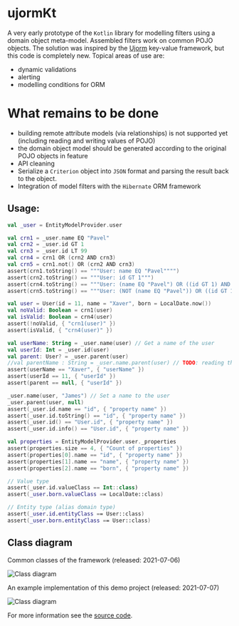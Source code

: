 # ujormKt

A very early prototype of the `Kotlin` library for modelling filters using a domain object meta-model.
Assembled filters work on common POJO objects.
The solution was inspired by the [Ujorm](https://pponec.github.io/ujorm/www/index.html) key-value framework, but this code is completely new.
Topical areas of use are:

- dynamic validations
- alerting
- modelling conditions for ORM

# What remains to be done

- building remote attribute models (via relationships) is not supported yet (including reading and writing values of POJO)
- the domain object model should be generated according to the original POJO objects in feature
- API cleaning
- Serialize a `Criterion` object into `JSON` format and parsing the result back to the object.
- Integration of model filters with the `Hibernate` ORM framework


## Usage:

```kotlin
val _user = EntityModelProvider.user

val crn1 = _user.name EQ "Pavel"
val crn2 = _user.id GT 1
val crn3 = _user.id LT 99
val crn4 = crn1 OR (crn2 AND crn3)
val crn5 = crn1.not() OR (crn2 AND crn3)
assert(crn1.toString() == """User: name EQ "Pavel"""")
assert(crn2.toString() == """User: id GT 1""")
assert(crn4.toString() == """User: (name EQ "Pavel") OR ((id GT 1) AND (id LT 99))""")
assert(crn5.toString() == """User: (NOT (name EQ "Pavel")) OR ((id GT 1) AND (id LT 99))""")

val user = User(id = 11, name = "Xaver", born = LocalDate.now())
val noValid: Boolean = crn1(user)
val isValid: Boolean = crn4(user)
assert(!noValid, { "crn1(user)" })
assert(isValid, { "crn4(user)" })

val userName: String = _user.name(user) // Get a name of the user
val userId: Int = _user.id(user)
val parent: User? = _user.parent(user)
//val parentName : String = _user.name.parent(user) // TODO: reading the relations
assert(userName == "Xaver", { "userName" })
assert(userId == 11, { "userId" })
assert(parent == null, { "userId" })

_user.name(user, "James") // Set a name to the user
_user.parent(user, null)
assert(_user.id.name == "id", { "property name" })
assert(_user.id.toString() == "id", { "property name" })
assert(_user.id() == "User.id", { "property name" })
assert(_user.id.info() == "User.id", { "property name" })

val properties = EntityModelProvider.user._properties
assert(properties.size == 4, { "Count of properties" })
assert(properties[0].name == "id", { "property name" })
assert(properties[1].name == "name", { "property name" })
assert(properties[2].name == "born", { "property name" })

// Value type
assert(_user.id.valueClass == Int::class)
assert(_user.born.valueClass == LocalDate::class)

// Entity type (alias domain type)
assert(_user.id.entityClass == User::class)
assert(_user.born.entityClass == User::class)
``````

## Class diagram

Common classes of the framework (released: 2021-07-06)

![Class diagram](docs/Ujorm.png)

An example implementation of this demo project (released: 2021-07-07)

![Class diagram](docs/Demo.png)

For more information see the 
[source code](https://github.com/pponec/ujormKt/blob/main/src/main/java/org/ujorm/kotlin/Demo.kt).